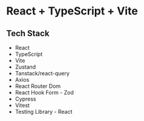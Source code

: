 # React + TypeScript + Vite

## Tech Stack
- React
- TypeScript
- Vite
- Zustand
- Tanstack/react-query
- Axios
- React Router Dom
- React Hook Form - Zod
- Cypress
- Vitest
- Testing Library - React
